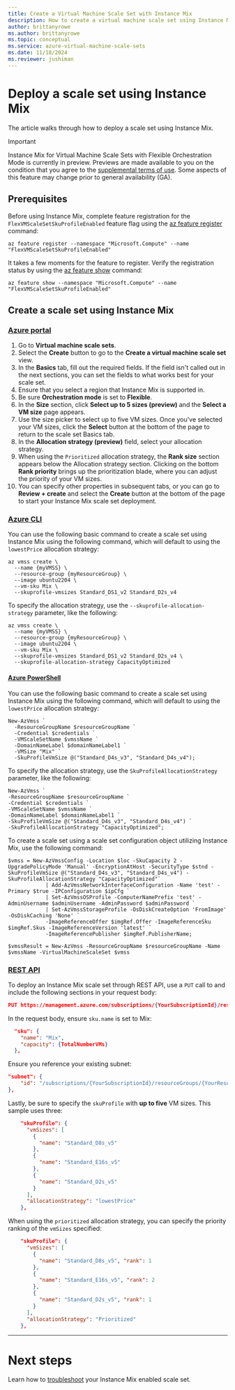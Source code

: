 ```yaml
---
title: Create a Virtual Machine Scale Set with Instance Mix
description: How to create a virtual machine scale set using Instance Mix on different platforms. 
author: brittanyrowe 
ms.author: brittanyrowe
ms.topic: conceptual
ms.service: azure-virtual-machine-scale-sets
ms.date: 11/18/2024
ms.reviewer: jushiman
---
```


# Deploy a scale set using Instance Mix
The article walks through how to deploy a scale set using Instance Mix.

> [!IMPORTANT]
> Instance Mix for Virtual Machine Scale Sets with Flexible Orchestration Mode is currently in preview. Previews are made available to you on the condition that you agree to the [supplemental terms of use](https://azure.microsoft.com/support/legal/preview-supplemental-terms/). Some aspects of this feature may change prior to general availability (GA). 

## Prerequisites
Before using Instance Mix, complete feature registration for the `FlexVMScaleSetSkuProfileEnabled` feature flag using the [az feature register](/cli/azure/feature#az-feature-register) command:

```azurecli-interactive
az feature register --namespace "Microsoft.Compute" --name "FlexVMScaleSetSkuProfileEnabled"
```

It takes a few moments for the feature to register. Verify the registration status by using the [az feature show](/cli/azure/feature#az-feature-register) command:

```azurecli-interactive
az feature show --namespace "Microsoft.Compute" --name "FlexVMScaleSetSkuProfileEnabled"
```

## Create a scale set using Instance Mix
### [Azure portal](#tab/portal-1)
1. Go to **Virtual machine scale sets**.
2. Select the **Create** button to go to the **Create a virtual machine scale set** view.
3. In the **Basics** tab, fill out the required fields. If the field isn't called out in the next sections, you can set the fields to what works best for your scale set.
4. Ensure that you select a region that Instance Mix is supported in.
5. Be sure **Orchestration mode** is set to **Flexible**.
6. In the **Size** section, click **Select up to 5 sizes (preview)** and the **Select a VM size** page appears.
7. Use the size picker to select up to five VM sizes. Once you've selected your VM sizes, click the **Select** button at the bottom of the page to return to the scale set Basics tab.
8. In the **Allocation strategy (preview)** field, select your allocation strategy.
9. When using the `Prioritized` allocation strategy, the **Rank size** section appears below the Allocation strategy section. Clicking on the bottom **Rank priority** brings up the prioritization blade, where you can adjust the priority of your VM sizes.
10. You can specify other properties in subsequent tabs, or you can go to **Review + create** and select the **Create** button at the bottom of the page to start your Instance Mix scale set deployment.

### [Azure CLI](#tab/cli-1)
You can use the following basic command to create a scale set using Instance Mix using the following command, which will default to using the `lowestPrice` allocation strategy:
 
```azurecli-interactive
az vmss create \
  --name {myVMSS} \
  --resource-group {myResourceGroup} \
  --image ubuntu2204 \
  --vm-sku Mix \
  --skuprofile-vmsizes Standard_DS1_v2 Standard_D2s_v4
```
 
To specify the allocation strategy, use the `--skuprofile-allocation-strategy` parameter, like the following:
```azurecli-interactive
az vmss create \
  --name {myVMSS} \
  --resource-group {myResourceGroup} \
  --image ubuntu2204 \
  --vm-sku Mix \
  --skuprofile-vmsizes Standard_DS1_v2 Standard_D2s_v4 \
  --skuprofile-allocation-strategy CapacityOptimized
```
 
#### [Azure PowerShell](#tab/powershell-1)
You can use the following basic command to create a scale set using Instance Mix using the following command, which will default to using the `lowestPrice` allocation strategy:
 
```azurepowershell-interactive
New-AzVmss `
  -ResourceGroupName $resourceGroupName `
  -Credential $credentials `
  -VMScaleSetName $vmssName `
  -DomainNameLabel $domainNameLabel1 `
  -VMSize "Mix" `
  -SkuProfileVmSize @("Standard_D4s_v3", "Standard_D4s_v4");
```
 
To specify the allocation strategy, use the `SkuProfileAllocationStrategy` parameter, like the following:
```azurepowershell-interactive
New-AzVmss `
-ResourceGroupName $resourceGroupName `
-Credential $credentials `
-VMScaleSetName $vmssName `
-DomainNameLabel $domainNameLabel1 `
-SkuProfileVmSize @("Standard_D4s_v3", "Standard_D4s_v4") `
-SkuProfileAllocationStrategy "CapacityOptimized";
```
 
To create a scale set using a scale set configuration object utilizing Instance Mix, use the following command:
```azurepowershell-interactive
$vmss = New-AzVmssConfig -Location $loc -SkuCapacity 2 -UpgradePolicyMode 'Manual' -EncryptionAtHost -SecurityType $stnd -SkuProfileVmSize @("Standard_D4s_v3", "Standard_D4s_v4") -SkuProfileAllocationStrategy "CapacityOptimized"`
            | Add-AzVmssNetworkInterfaceConfiguration -Name 'test' -Primary $true -IPConfiguration $ipCfg `
            | Set-AzVmssOSProfile -ComputerNamePrefix 'test' -AdminUsername $adminUsername -AdminPassword $adminPassword `
            | Set-AzVmssStorageProfile -OsDiskCreateOption 'FromImage' -OsDiskCaching 'None' `
            -ImageReferenceOffer $imgRef.Offer -ImageReferenceSku $imgRef.Skus -ImageReferenceVersion 'latest' `
            -ImageReferencePublisher $imgRef.PublisherName;
 
$vmssResult = New-AzVmss -ResourceGroupName $resourceGroupName -Name $vmssName -VirtualMachineScaleSet $vmss
```

### [REST API](#tab/arm-1)
To deploy an Instance Mix scale set through REST API, use a `PUT` call to and include the following sections in your request body:
```json
PUT https://management.azure.com/subscriptions/{YourSubscriptionId}/resourceGroups/{YourResourceGroupName}/providers/Microsoft.Compute/virtualMachineScaleSets/{youScaleSetName}?api-version=2023-09-01
```

In the request body, ensure `sku.name` is set to Mix:
```json
  "sku": {
    "name": "Mix",
    "capacity": {TotalNumberVMs}
  },
```
Ensure you reference your existing subnet:
```json
"subnet": {
    "id": "/subscriptions/{YourSubscriptionId}/resourceGroups/{YourResourceGroupName}/providers/Microsoft.Network/virtualNetworks/{YourVnetName}/subnets/default"
},
```
Lastly, be sure to specify the `skuProfile` with **up to five** VM sizes. This sample uses three:
```json
    "skuProfile": {
      "vmSizes": [
        {
          "name": "Standard_D8s_v5"
        },
        {
          "name": "Standard_E16s_v5"
        },
        {
          "name": "Standard_D2s_v5"
        }
      ],
      "allocationStrategy": "lowestPrice"
    },
```

When using the `prioritized` allocation strategy, you can specify the priority ranking of the `vmSizes` specified:
```json
    "skuProfile": {
      "vmSizes": [
        {
          "name": "Standard_D8s_v5", "rank": 1
        },
        {
          "name": "Standard_E16s_v5", "rank": 2
        },
        {
          "name": "Standard_D2s_v5", "rank": 1
        }
      ],
      "allocationStrategy": "Prioritized"
    },
```

---

# Next steps
Learn how to [troubleshoot](instance-mix-faq-troubleshooting.md) your Instance Mix enabled scale set.